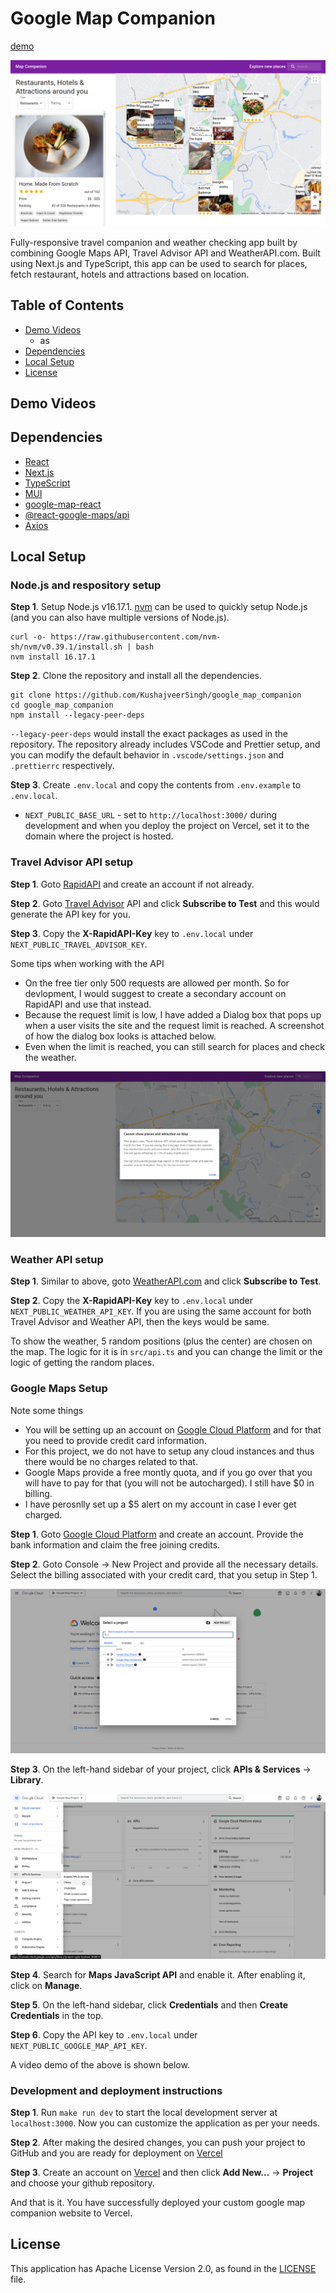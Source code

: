 # Google Map Companion
[demo](https://kushaj-google-map.vercel.app/)

![](assets/demo_image.png)

Fully-responsive travel companion and weather checking app built by combining Google Maps API, Travel Advisor API and WeatherAPI.com. Built using Next.js and TypeScript, this app can be used to search for places, fetch restaurant, hotels and attractions based on location.

## Table of Contents
- [Demo Videos](#demo-videos)
    - as
- [Dependencies](#dependencies)
- [Local Setup](#local-setup)
- [License](#license)

## Demo Videos


## Dependencies
- [React](https://reactjs.org/)
- [Next.js](https://nextjs.org/)
- [TypeScript](https://www.typescriptlang.org/)
- [MUI](https://mui.com/)
- [google-map-react](https://github.com/google-map-react/google-map-react)
- [@react-google-maps/api](https://react-google-maps-api-docs.netlify.app/)
- [Axios](https://axios-http.com/docs/intro)

## Local Setup

### Node.js and respository setup
**Step 1**. Setup Node.js v16.17.1. [nvm](https://github.com/nvm-sh/nvm) can be used to quickly setup Node.js (and you can also have multiple versions of Node.js).
```
curl -o- https://raw.githubusercontent.com/nvm-sh/nvm/v0.39.1/install.sh | bash
nvm install 16.17.1
```

**Step 2**. Clone the repository and install all the dependencies.
```
git clone https://github.com/KushajveerSingh/google_map_companion
cd google_map_companion
npm install --legacy-peer-deps
```

`--legacy-peer-deps` would install the exact packages as used in the repository. The repository already includes VSCode and Prettier setup, and you can modify the default behavior in `.vscode/settings.json` and `.prettierrc` respectively.

**Step 3**. Create `.env.local` and copy the contents from `.env.example` to `.env.local`.
- `NEXT_PUBLIC_BASE_URL` - set to `http://localhost:3000/` during development and when you deploy the project on Vercel, set it to the domain where the project is hosted.

### Travel Advisor API setup
**Step 1**. Goto [RapidAPI](https://rapidapi.com/hub) and create an account if not already.

**Step 2**. Goto [Travel Advisor](https://rapidapi.com/apidojo/api/travel-advisor) API and click **Subscribe to Test** and this would generate the API key for you.

**Step 3**. Copy the **X-RapidAPI-Key** key to `.env.local` under `NEXT_PUBLIC_TRAVEL_ADVISOR_KEY`.

Some tips when working with the API
- On the free tier only 500 requests are allowed per month. So for devlopment, I would suggest to create a secondary account on RapidAPI and use that instead.
- Because the request limit is low, I have added a Dialog box that pops up when a user visits the site and the request limit is reached. A screenshot of how the dialog box looks is attached below.
- Even when the limit is reached, you can still search for places and check the weather.

![](assets/travel_advisor_limit.png)

### Weather API setup

**Step 1**. Similar to above, goto [WeatherAPI.com](https://rapidapi.com/weatherapi/api/weatherapi-com) and click **Subscribe to Test**.

**Step 2**. Copy the **X-RapidAPI-Key** key to `.env.local` under `NEXT_PUBLIC_WEATHER_API_KEY`. If you are using the same account for both Travel Advisor and Weather API, then the keys would be same.

To show the weather, 5 random positions (plus the center) are chosen on the map. The logic for it is in `src/api.ts` and you can change the limit or the logic of getting the random places.

### Google Maps Setup

Note some things
- You will be setting up an account on [Google Cloud Platform](https://cloud.google.com/) and for that you need to provide credit card information.
- For this project, we do not have to setup any cloud instances and thus there would be no charges related to that.
- Google Maps provide a free montly quota, and if you go over that you will have to pay for that (you will not be autocharged). I still have $0 in billing.
- I have perosnlly set up a $5 alert on my account in case I ever get charged.

**Step 1**. Goto [Google Cloud Platform](https://cloud.google.com/) and create an account. Provide the bank information and claim the free joining credits.

**Step 2**. Goto Console -> New Project and provide all the necessary details. Select the billing associated with your credit card, that you setup in Step 1.

![](assets/google_cloud_new_project.png)

**Step 3**. On the left-hand sidebar of your project, click **APIs & Services** -> **Library**.

![](assets/google_cloud_library.png)

**Step 4**. Search for **Maps JavaScript API** and enable it. After enabling it, click on **Manage**.

**Step 5**. On the left-hand sidebar, click **Credentials** and then **Create Credentials** in the top.

**Step 6**. Copy the API key to `.env.local` under `NEXT_PUBLIC_GOOGLE_MAP_API_KEY`.

A video demo of the above is shown below.

### Development and deployment instructions
**Step 1**. Run `make run dev` to start the local development server at `localhost:3000`. Now you can customize the application as per your needs.

**Step 2**. After making the desired changes, you can push your project to GitHub and you are ready for deployment on [Vercel](https://vercel.com/)

**Step 3**. Create an account on [Vercel](https://vercel.com/) and then click **Add New...** -> **Project** and choose your github repository.

And that is it. You have successfully deployed your custom google map companion website to Vercel.

## License
This application has Apache License Version 2.0, as found in the [LICENSE](./LICENSE) file.
